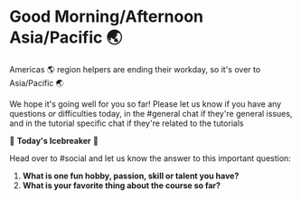 # Good Morning/Afternoon Asia/Pacific :earth_asia:

Americas :earth_americas: region helpers are ending their workday, so it's over to Asia/Pacific :earth_asia:

We hope it's going well for you so far! Please let us know if you have any questions *or* difficulties today, in the #general chat if they're general issues, and in the tutorial specific chat if they're related to the tutorials

:ice_cube: **Today's Icebreaker** :ice_cube:

Head over to #social and let us know the answer to this important question:

1. **What is one fun hobby, passion, skill or talent you have?**
2. **What is your favorite thing about the course so far?**
